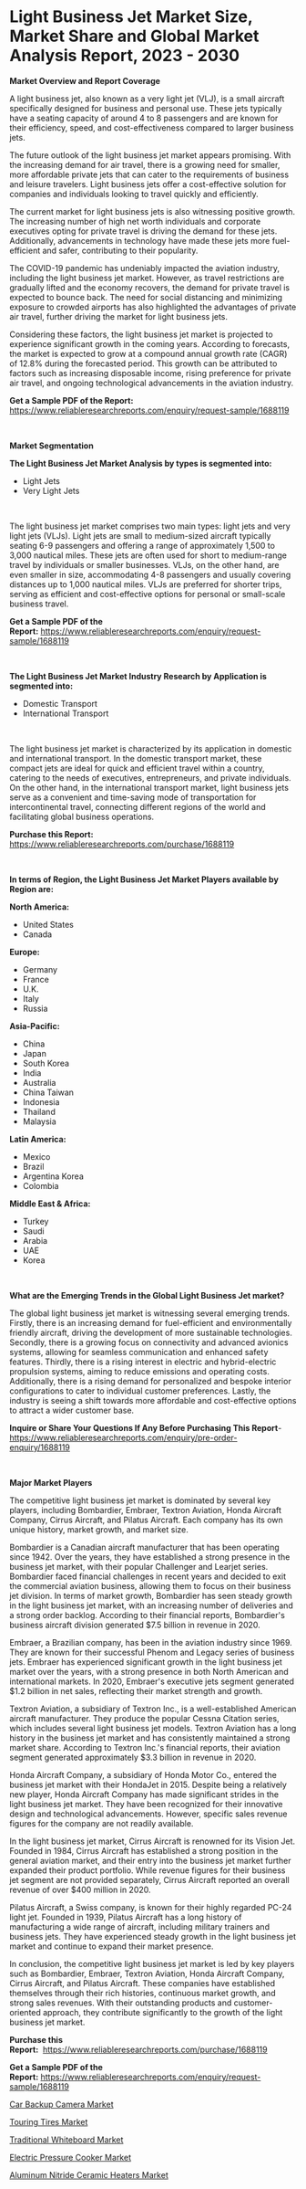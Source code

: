 <p><h1>Light Business Jet Market Size, Market Share and Global Market Analysis Report, 2023 - 2030</h1></p><p><strong>Market Overview and Report Coverage</strong></p>
<p><p>A light business jet, also known as a very light jet (VLJ), is a small aircraft specifically designed for business and personal use. These jets typically have a seating capacity of around 4 to 8 passengers and are known for their efficiency, speed, and cost-effectiveness compared to larger business jets.</p><p>The future outlook of the light business jet market appears promising. With the increasing demand for air travel, there is a growing need for smaller, more affordable private jets that can cater to the requirements of business and leisure travelers. Light business jets offer a cost-effective solution for companies and individuals looking to travel quickly and efficiently.</p><p>The current market for light business jets is also witnessing positive growth. The increasing number of high net worth individuals and corporate executives opting for private travel is driving the demand for these jets. Additionally, advancements in technology have made these jets more fuel-efficient and safer, contributing to their popularity.</p><p>The COVID-19 pandemic has undeniably impacted the aviation industry, including the light business jet market. However, as travel restrictions are gradually lifted and the economy recovers, the demand for private travel is expected to bounce back. The need for social distancing and minimizing exposure to crowded airports has also highlighted the advantages of private air travel, further driving the market for light business jets.</p><p>Considering these factors, the light business jet market is projected to experience significant growth in the coming years. According to forecasts, the market is expected to grow at a compound annual growth rate (CAGR) of 12.8% during the forecasted period. This growth can be attributed to factors such as increasing disposable income, rising preference for private air travel, and ongoing technological advancements in the aviation industry.</p></p>
<p><strong>Get a Sample PDF of the Report:</strong> <a href="https://www.reliableresearchreports.com/enquiry/request-sample/1688119">https://www.reliableresearchreports.com/enquiry/request-sample/1688119</a></p>
<p>&nbsp;</p>
<p><strong>Market Segmentation</strong></p>
<p><strong>The Light Business Jet Market Analysis by types is segmented into:</strong></p>
<p><ul><li>Light Jets</li><li>Very Light Jets</li></ul></p>
<p>&nbsp;</p>
<p><p>The light business jet market comprises two main types: light jets and very light jets (VLJs). Light jets are small to medium-sized aircraft typically seating 6-9 passengers and offering a range of approximately 1,500 to 3,000 nautical miles. These jets are often used for short to medium-range travel by individuals or smaller businesses. VLJs, on the other hand, are even smaller in size, accommodating 4-8 passengers and usually covering distances up to 1,000 nautical miles. VLJs are preferred for shorter trips, serving as efficient and cost-effective options for personal or small-scale business travel.</p></p>
<p><strong>Get a Sample PDF of the Report:</strong>&nbsp;<a href="https://www.reliableresearchreports.com/enquiry/request-sample/1688119">https://www.reliableresearchreports.com/enquiry/request-sample/1688119</a></p>
<p>&nbsp;</p>
<p><strong>The Light Business Jet Market Industry Research by Application is segmented into:</strong></p>
<p><ul><li>Domestic Transport</li><li>International Transport</li></ul></p>
<p>&nbsp;</p>
<p><p>The light business jet market is characterized by its application in domestic and international transport. In the domestic transport market, these compact jets are ideal for quick and efficient travel within a country, catering to the needs of executives, entrepreneurs, and private individuals. On the other hand, in the international transport market, light business jets serve as a convenient and time-saving mode of transportation for intercontinental travel, connecting different regions of the world and facilitating global business operations.</p></p>
<p><strong>Purchase this Report:</strong>&nbsp; <a href="https://www.reliableresearchreports.com/purchase/1688119">https://www.reliableresearchreports.com/purchase/1688119</a></p>
<p>&nbsp;</p>
<p><strong>In terms of Region, the Light Business Jet Market Players available by Region are:</strong></p>
<p>
    <p> <strong> North America: </strong>
        <ul>
            <li>United States</li>
            <li>Canada</li>
        </ul>
        </p> 
    <p> <strong> Europe: </strong>
        <ul>
            <li>Germany</li>
            <li>France</li>
            <li>U.K.</li>
            <li>Italy</li>
            <li>Russia</li>
        </ul>
        </p> 
    <p> <strong> Asia-Pacific: </strong>
        <ul>
            <li>China</li>
            <li>Japan</li>
            <li>South Korea</li>
            <li>India</li>
            <li>Australia</li>
            <li>China Taiwan</li>
            <li>Indonesia</li>
            <li>Thailand</li>
            <li>Malaysia</li>
        </ul>
        </p> 
    <p> <strong> Latin America: </strong>
        <ul>
            <li>Mexico</li>
            <li>Brazil</li>
            <li>Argentina Korea</li>
            <li>Colombia</li>
        </ul>
        </p> 
    <p> <strong> Middle East & Africa: </strong>
        <ul>
            <li>Turkey</li>
            <li>Saudi</li>
            <li>Arabia</li>
            <li>UAE</li>
            <li>Korea</li>
        </ul>
    </p>
    </p>
<p>&nbsp;</p>
<p><strong>What are the Emerging Trends in the Global Light Business Jet market?</strong></p>
<p><p>The global light business jet market is witnessing several emerging trends. Firstly, there is an increasing demand for fuel-efficient and environmentally friendly aircraft, driving the development of more sustainable technologies. Secondly, there is a growing focus on connectivity and advanced avionics systems, allowing for seamless communication and enhanced safety features. Thirdly, there is a rising interest in electric and hybrid-electric propulsion systems, aiming to reduce emissions and operating costs. Additionally, there is a rising demand for personalized and bespoke interior configurations to cater to individual customer preferences. Lastly, the industry is seeing a shift towards more affordable and cost-effective options to attract a wider customer base.</p></p>
<p><strong>Inquire or Share Your Questions If Any Before Purchasing This Report</strong>- <a href="https://www.reliableresearchreports.com/enquiry/pre-order-enquiry/1688119">https://www.reliableresearchreports.com/enquiry/pre-order-enquiry/1688119</a></p>
<p>&nbsp;</p>
<p><strong>Major Market Players</strong></p>
<p><p>The competitive light business jet market is dominated by several key players, including Bombardier, Embraer, Textron Aviation, Honda Aircraft Company, Cirrus Aircraft, and Pilatus Aircraft. Each company has its own unique history, market growth, and market size.</p><p>Bombardier is a Canadian aircraft manufacturer that has been operating since 1942. Over the years, they have established a strong presence in the business jet market, with their popular Challenger and Learjet series. Bombardier faced financial challenges in recent years and decided to exit the commercial aviation business, allowing them to focus on their business jet division. In terms of market growth, Bombardier has seen steady growth in the light business jet market, with an increasing number of deliveries and a strong order backlog. According to their financial reports, Bombardier's business aircraft division generated $7.5 billion in revenue in 2020.</p><p>Embraer, a Brazilian company, has been in the aviation industry since 1969. They are known for their successful Phenom and Legacy series of business jets. Embraer has experienced significant growth in the light business jet market over the years, with a strong presence in both North American and international markets. In 2020, Embraer's executive jets segment generated $1.2 billion in net sales, reflecting their market strength and growth.</p><p>Textron Aviation, a subsidiary of Textron Inc., is a well-established American aircraft manufacturer. They produce the popular Cessna Citation series, which includes several light business jet models. Textron Aviation has a long history in the business jet market and has consistently maintained a strong market share. According to Textron Inc.'s financial reports, their aviation segment generated approximately $3.3 billion in revenue in 2020.</p><p>Honda Aircraft Company, a subsidiary of Honda Motor Co., entered the business jet market with their HondaJet in 2015. Despite being a relatively new player, Honda Aircraft Company has made significant strides in the light business jet market. They have been recognized for their innovative design and technological advancements. However, specific sales revenue figures for the company are not readily available.</p><p>In the light business jet market, Cirrus Aircraft is renowned for its Vision Jet. Founded in 1984, Cirrus Aircraft has established a strong position in the general aviation market, and their entry into the business jet market further expanded their product portfolio. While revenue figures for their business jet segment are not provided separately, Cirrus Aircraft reported an overall revenue of over $400 million in 2020.</p><p>Pilatus Aircraft, a Swiss company, is known for their highly regarded PC-24 light jet. Founded in 1939, Pilatus Aircraft has a long history of manufacturing a wide range of aircraft, including military trainers and business jets. They have experienced steady growth in the light business jet market and continue to expand their market presence.</p><p>In conclusion, the competitive light business jet market is led by key players such as Bombardier, Embraer, Textron Aviation, Honda Aircraft Company, Cirrus Aircraft, and Pilatus Aircraft. These companies have established themselves through their rich histories, continuous market growth, and strong sales revenues. With their outstanding products and customer-oriented approach, they contribute significantly to the growth of the light business jet market.</p></p>
<p><strong>Purchase this Report:</strong>&nbsp;&nbsp;<a href="https://www.reliableresearchreports.com/purchase/1688119">https://www.reliableresearchreports.com/purchase/1688119</a></p>
<p></p>
<p><strong>Get a Sample PDF of the Report:</strong>&nbsp;<a href="https://www.reliableresearchreports.com/enquiry/request-sample/1688119">https://www.reliableresearchreports.com/enquiry/request-sample/1688119</a></p>
<p><p><a href="https://github.com/jonneygiverf/Market-Research-Report-List-1/blob/main/car-backup-camera-market.md">Car Backup Camera Market</a></p><p><a href="https://github.com/prosalinda88/Market-Research-Report-List-1/blob/main/touring-tires-market.md">Touring Tires Market</a></p><p><a href="https://medium.com/@kellielakin_97357/traditional-whiteboard-market-share-evolution-and-market-growth-trends-2023-2030-91d1a077dc8a">Traditional Whiteboard Market</a></p><p><a href="https://medium.com/@irmaabshire/electric-pressure-cooker-market-analysis-and-sze-forecasted-for-period-from-2023-to-2030-5bc669909f30">Electric Pressure Cooker Market</a></p><p><a href="https://www.linkedin.com/pulse/aluminum-nitride-ceramic-heaters-market-challenges-opportunities-um0ne/">Aluminum Nitride Ceramic Heaters Market</a></p></p>